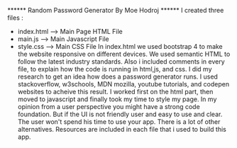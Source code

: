 ****** Random Password Generator By Moe Hodroj ******
I created three files :
- index.html --> Main Page HTML File
- main.js --> Main Javascript File
- style.css --> Main CSS File
In index.html we used bootstrap 4 to make the website responsive on different devices. We used semantic HTML to follow the latest industry standards.
Also i included comments in every file, to explain how the code is running in html,js, and css. I did my research to get an idea how does a password generator runs. I used stackoverflow, w3schools, MDN mozilla, youtube tutorials, and codepen websites to acheive this result.
I worked first on the html part, then moved to javascript and finally took my time to style my page. In my opinion from a user perspective you might have a strong code foundation. But if the UI is not friendly user and easy to use and clear. The user won't spend his time to use your app. There is a lot of other alternatives. Resources are included in each file that i used to build this app. 